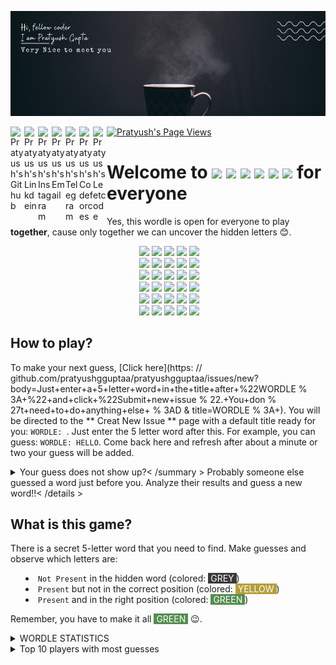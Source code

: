 ![Banner](data/banner1.png)

<a href="https://github.com/pratyushgguptaa">
  <img align="left" alt="Pratyush's Github" width="22px" src="https://cdn.jsdelivr.net/npm/simple-icons@v3/icons/github.svg" />
</a>
<a href="https://www.linkedin.com/in/pratyushgguptaa/">
  <img align="left" alt="Pratyush's Linkdein" width="22px" src="https://cdn.jsdelivr.net/npm/simple-icons@v3/icons/linkedin.svg" />
</a>
<a href="https://www.instagram.com/pratyushgguptaa/">
  <img align="left" alt="Pratyush's Instagram" width="22px" src="https://cdn.jsdelivr.net/npm/simple-icons@v3/icons/instagram.svg" />
</a>
<a href="mailto: pratyushgguptaa@gmail.com">
  <img align="left" alt="Pratyush's Email" width="22px" src="https://cdn.jsdelivr.net/npm/simple-icons@v3/icons/gmail.svg" />
</a>
<a href="https://t.me/pratyushgguptaa">
  <img align="left" alt="Pratyush's Telegram" width="22px" src="https://cdn.jsdelivr.net/npm/simple-icons@v3/icons/telegram.svg" />
</a>
<a href="https://codeforces.com/profile/pratyushgguptaa">
  <img align="left" alt="Pratyush's Codeforces" width="22px" src="https://cdn.jsdelivr.net/npm/simple-icons@v3/icons/codeforces.svg" />
</a>
<a href="https://leetcode.com/pratyushgguptaa/">
  <img align="left" alt="Pratyush's Leetcode" width="22px" src="https://cdn.jsdelivr.net/npm/simple-icons@v3/icons/leetcode.svg" />
</a>
<a href="https://github.com/pratyushgguptaa">
    <img src="https://komarev.com/ghpvc/?username=pratyushgguptaa" alt="Pratyush's Page Views" />
</a>

# Welcome to <img src="https://via.placeholder.com/40/3a3a3c/f?text=W">&nbsp;<img src="https://via.placeholder.com/40/538d4e/f?text=O">&nbsp;<img src="https://via.placeholder.com/40/3a3a3c/f?text=R">&nbsp;<img src="https://via.placeholder.com/40/538d4e/f?text=D">&nbsp;<img src="https://via.placeholder.com/40/b59f3b/f?text=L">&nbsp;<img src="https://via.placeholder.com/40/3a3a3c/f?text=E"> for everyone
Yes, this wordle is open for everyone to play **together**, cause only together we can uncover the hidden letters 😊.

<!-- BOARD START -->
<div align="center">&nbsp;<img src="https://via.placeholder.com/70/3a3a3c/f?text=S">&nbsp;<img src="https://via.placeholder.com/70/3a3a3c/f?text=P">&nbsp;<img src="https://via.placeholder.com/70/3a3a3c/f?text=O">&nbsp;<img src="https://via.placeholder.com/70/3a3a3c/f?text=R">&nbsp;<img src="https://via.placeholder.com/70/3a3a3c/f?text=T"><br>&nbsp;<img src="https://via.placeholder.com/70/3a3a3c/f?text=D">&nbsp;<img src="https://via.placeholder.com/70/b59f3b/f?text=A">&nbsp;<img src="https://via.placeholder.com/70/3a3a3c/f?text=N">&nbsp;<img src="https://via.placeholder.com/70/3a3a3c/f?text=C">&nbsp;<img src="https://via.placeholder.com/70/b59f3b/f?text=E"><br>&nbsp;<img src="https://via.placeholder.com/70/121213/f?text=+">&nbsp;<img src="https://via.placeholder.com/70/121213/f?text=+">&nbsp;<img src="https://via.placeholder.com/70/121213/f?text=+">&nbsp;<img src="https://via.placeholder.com/70/121213/f?text=+">&nbsp;<img src="https://via.placeholder.com/70/121213/f?text=+"><br>&nbsp;<img src="https://via.placeholder.com/70/121213/f?text=+">&nbsp;<img src="https://via.placeholder.com/70/121213/f?text=+">&nbsp;<img src="https://via.placeholder.com/70/121213/f?text=+">&nbsp;<img src="https://via.placeholder.com/70/121213/f?text=+">&nbsp;<img src="https://via.placeholder.com/70/121213/f?text=+"><br>&nbsp;<img src="https://via.placeholder.com/70/121213/f?text=+">&nbsp;<img src="https://via.placeholder.com/70/121213/f?text=+">&nbsp;<img src="https://via.placeholder.com/70/121213/f?text=+">&nbsp;<img src="https://via.placeholder.com/70/121213/f?text=+">&nbsp;<img src="https://via.placeholder.com/70/121213/f?text=+"><br>&nbsp;<img src="https://via.placeholder.com/70/121213/f?text=+">&nbsp;<img src="https://via.placeholder.com/70/121213/f?text=+">&nbsp;<img src="https://via.placeholder.com/70/121213/f?text=+">&nbsp;<img src="https://via.placeholder.com/70/121213/f?text=+">&nbsp;<img src="https://via.placeholder.com/70/121213/f?text=+"><br></div>
<!-- BOARD END -->

## How to play?
<!-- DETAILS START -->

To make your next guess, [Click here](https: // github.com/pratyushgguptaa/pratyushgguptaa/issues/new?body=Just+enter+a+5+letter+word+in+the+title+after+%22WORDLE % 3A+%22+and+click+%22Submit+new+issue % 22.+You+don % 27t+need+to+do+anything+else+ % 3AD & title=WORDLE % 3A+). You will be directed to the ** Creat New Issue ** page with a default title ready for you: `WORDLE: `. Just enter the 5 letter word after this. For example, you can guess: `WORDLE: HELLO`. Come back here and refresh after about a minute or two your guess will be added.


<details > <summary > Your guess does not show up?< /summary > Probably someone else guessed a word just before you. Analyze their results and guess a new word!!< /details >
<!-- DETAILS END -->


## What is this game?
There is a secret 5-letter word that you need to find. Make guesses and observe which letters are:
- `Not Present` in the hidden word (colored: <span style="background-color:#3a3a3c;color:white">&nbsp;GREY&nbsp;</span>)
- `Present` but not in the correct position (colored: <span style="background-color:#b59f3b;color:white">&nbsp;YELLOW&nbsp;</span>)
- `Present` and in the right position (colored: <span style="background-color:#538d4e;color:white">&nbsp;GREEN&nbsp;</span>)

Remember, you have to make it all <span style="background-color:#538d4e; color:white">&nbsp;GREEN&nbsp;</span> 😉.


<details>
  <summary>WORDLE STATISTICS</summary><p>


<!-- STATS START -->
| 4 | 75 | 1 | 2 | 
|:---:|:---:|:---:|:---:|
| Played | Win % | Current Streak | Max Streak | 
<!-- STATS END -->


<details>
  <summary>GUESSES DISTRIBUTION</summary><p>


<!-- GUESSES START -->
1. ![](data/green.png)![](data/green.png)![](data/green.png)![](data/green.png)![](data/green.png)![](data/green.png)![](data/green.png)![](data/green.png)![](data/green.png)![](data/green.png)![](data/green.png)![](data/green.png)![](data/green.png)![](data/green.png)![](data/green.png)![](data/green.png)![](data/green.png)![](data/green.png)![](data/green.png)![](data/green.png) 1
2. ![](data/grey.png) 0
3. ![](data/grey.png)![](data/grey.png)![](data/grey.png)![](data/grey.png)![](data/grey.png)![](data/grey.png)![](data/grey.png)![](data/grey.png)![](data/grey.png)![](data/grey.png)![](data/grey.png)![](data/grey.png)![](data/grey.png)![](data/grey.png)![](data/grey.png)![](data/grey.png)![](data/grey.png)![](data/grey.png)![](data/grey.png)![](data/grey.png) 1
4. ![](data/grey.png)![](data/grey.png)![](data/grey.png)![](data/grey.png)![](data/grey.png)![](data/grey.png)![](data/grey.png)![](data/grey.png)![](data/grey.png)![](data/grey.png)![](data/grey.png)![](data/grey.png)![](data/grey.png)![](data/grey.png)![](data/grey.png)![](data/grey.png)![](data/grey.png)![](data/grey.png)![](data/grey.png)![](data/grey.png) 1
5. ![](data/grey.png) 0
6. ![](data/grey.png) 0

<!-- GUESSES END -->
 
  </p></details>
</p></details>

<details>
  <summary>Top 10 players with most guesses</summary><p>
<!-- BEGIN TOP GUESSES -->
<!-- END TOP GUESSES -->
</p></details>
